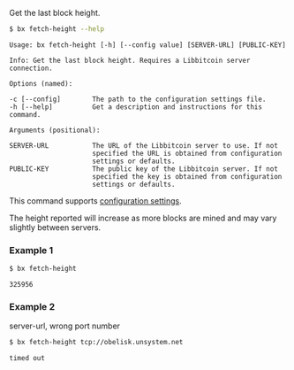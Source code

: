 Get the last block height.
```sh
$ bx fetch-height --help
```
```
Usage: bx fetch-height [-h] [--config value] [SERVER-URL] [PUBLIC-KEY]

Info: Get the last block height. Requires a Libbitcoin server connection.

Options (named):

-c [--config]        The path to the configuration settings file.
-h [--help]          Get a description and instructions for this command.

Arguments (positional):

SERVER-URL           The URL of the Libbitcoin server to use. If not
                     specified the URL is obtained from configuration
                     settings or defaults.
PUBLIC-KEY           The public key of the Libbitcoin server. If not
                     specified the key is obtained from configuration
                     settings or defaults.
```
This command supports [configuration settings](Configuration-Settings).

The height reported will increase as more blocks are mined and may vary slightly between servers.
### Example 1
```sh
$ bx fetch-height
```
```
325956
```
### Example 2
server-url, wrong port number
```sh
$ bx fetch-height tcp://obelisk.unsystem.net
```
```
timed out
```